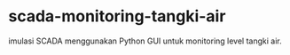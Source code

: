 # scada-monitoring-tangki-air
 imulasi SCADA menggunakan Python GUI untuk monitoring level tangki air.
